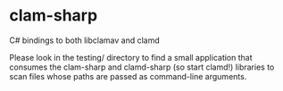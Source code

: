 clam-sharp
==========

C# bindings to both libclamav and clamd

Please look in the testing/ directory to find a small application that
consumes the clam-sharp and clamd-sharp (so start clamd!) libraries to scan files whose paths are passed
as command-line arguments.
